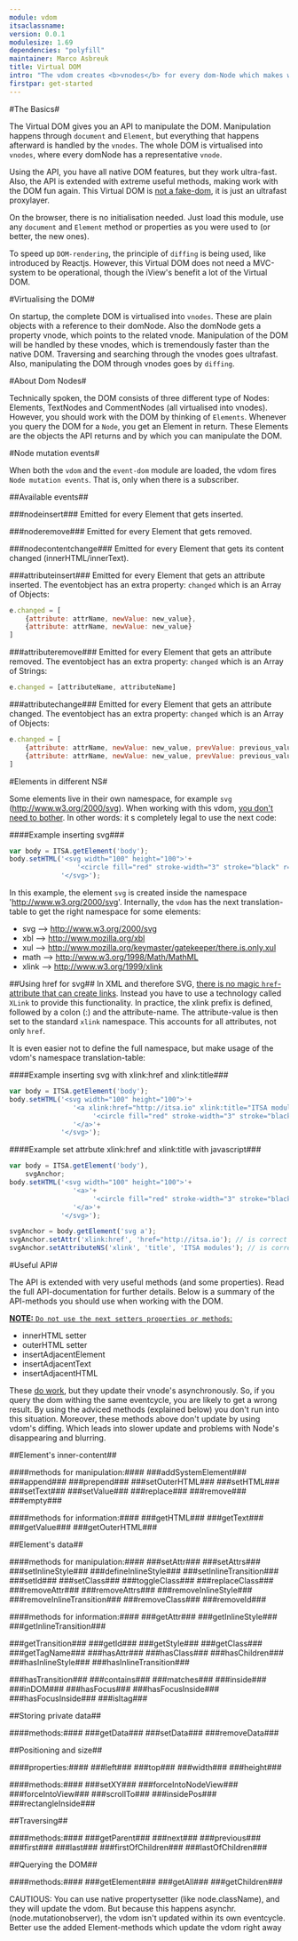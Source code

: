 ```yaml
---
module: vdom
itsaclassname:
version: 0.0.1
modulesize: 1.69
dependencies: "polyfill"
maintainer: Marco Asbreuk
title: Virtual DOM
intro: "The vdom creates <b>vnodes</b> for every dom-Node which makes working with the DOM ultrafast. Additionally, both document and Element have many sugar methods making working with the dom fun again."
firstpar: get-started
---
```




#The Basics#

The Virtual DOM gives you an API to manipulate the DOM. Manipulation happens through `document` and `Element`, but everything that happens afterward is handled by the `vnodes`. The whole DOM is virtualised into `vnodes`, where every domNode has a representative `vnode`.

Using the API, you have all native DOM features, but they work ultra-fast. Also, the API is extended with extreme useful methods, making work with the DOM fun again. This Virtual DOM is <u>not a fake-dom</u>, it is just an ultrafast proxylayer.

On the browser, there is no initialisation needed. Just load this module, use any `document` and `Element` method or properties as you were used to (or better, the new ones).

To speed up `DOM-rendering`, the principle of `diffing` is being used, like introduced by Reactjs. However, this Virtual DOM does not need a MVC-system to be operational, though the iView's benefit a lot of the Virtual DOM.



#Virtualising the DOM#

On startup, the complete DOM is virtualised into `vnodes`. These are plain objects with a reference to their domNode. Also the domNode gets a property vnode, which points to the related vnode. Manipulation of the DOM will be handled by these vnodes, which is tremendously faster than the native DOM. Traversing and searching through the vnodes goes ultrafast. Also, manipulating the DOM through vnodes goes by `diffing`.



#About Dom Nodes#

Technically spoken, the DOM consists of three different type of Nodes: Elements, TextNodes and CommentNodes (all virtualised into vnodes). However, you should work with the DOM by thinking of `Elements`. Whenever you query the DOM for a `Node`, you get an Element in return. These Elements are the objects the API returns and by which you can manipulate the DOM.



#Node mutation events#

When both the `vdom` and the `event-dom` module are loaded, the vdom fires `Node mutation events`. That is, only when there is a subscriber.

##Available events##

###nodeinsert###
Emitted for every Element that gets inserted.

###noderemove###
Emitted for every Element that gets removed.

###nodecontentchange###
Emitted for every Element that gets its content changed (innerHTML/innerText).

###attributeinsert###
Emitted for every Element that gets an attribute inserted.
The eventobject has an extra property: `changed` which is an Array of Objects:

```js
e.changed = [
    {attribute: attrName, newValue: new_value},
    {attribute: attrName, newValue: new_value}
]
```

###attributeremove###
Emitted for every Element that gets an attribute removed.
The eventobject has an extra property: `changed` which is an Array of Strings:

```js
e.changed = [attributeName, attributeName]
```

###attributechange###
Emitted for every Element that gets an attribute changed.
The eventobject has an extra property: `changed` which is an Array of Objects:

```js
e.changed = [
    {attribute: attrName, newValue: new_value, prevValue: previous_value},
    {attribute: attrName, newValue: new_value, prevValue: previous_value}
]
```


#Elements in different NS#

Some elements live in their own namespace, for example `svg` (http://www.w3.org/2000/svg). When working with this vdom, <u>you don't need to bother</u>. In other words: it s completely legal to use the next code:

####Example inserting svg###
```js
var body = ITSA.getElement('body');
body.setHTML('<svg width="100" height="100">'+
                 '<circle fill="red" stroke-width="3" stroke="black" r="40" cy="50" cx="50"/>'+
             '</svg>');
```

In this example, the element `svg` is created inside the namespace 'http://www.w3.org/2000/svg'. Internally, the `vdom` has the next translation-table to get the right namespace for some elements:

* svg --> http://www.w3.org/2000/svg
* xbl --> http://www.mozilla.org/xbl
* xul --> http://www.mozilla.org/keymaster/gatekeeper/there.is.only.xul
* math --> http://www.w3.org/1998/Math/MathML
* xlink --> http://www.w3.org/1999/xlink



##Using href for svg##
In XML and therefore SVG, <u>there is no magic `href`-attribute that can create links</u>. Instead you have to use a technology called `XLink` to provide this functionality. In practice, the xlink prefix is defined, followed by a colon (:) and the attribute-name. The attribute-value is then set to the standard `xlink` namespace. This accounts for all attributes, not only `href`.

It is even easier not to define the full namespace, but make usage of the vdom's namespace translation-table:

####Example inserting svg with xlink:href and xlink:title###
```js
var body = ITSA.getElement('body');
body.setHTML('<svg width="100" height="100">'+
                '<a xlink:href="http://itsa.io" xlink:title="ITSA modules">'+
                     '<circle fill="red" stroke-width="3" stroke="black" r="40" cy="50" cx="50"/>'+
                '</a>'+
             '</svg>');
```

####Example set attrbute xlink:href and xlink:title with javascript###
```js
var body = ITSA.getElement('body'),
    svgAnchor;
body.setHTML('<svg width="100" height="100">'+
                '<a>'+
                     '<circle fill="red" stroke-width="3" stroke="black" r="40" cy="50" cx="50"/>'+
                '</a>'+
             '</svg>');

svgAnchor = body.getElement('svg a');
svgAnchor.setAttr('xlink:href', 'href="http://itsa.io'); // is correct
svgAnchor.setAttributeNS('xlink', 'title', 'ITSA modules'); // is correct
```

#Useful API#

The API is extended with very useful methods (and some properties). Read the full API-documentation for further details. Below is a summary of the API-methods you should use when working with the DOM.

<u>**NOTE:** `Do not use the next setters properties or methods`:</u>

* innerHTML setter
* outerHTML setter
* insertAdjacentElement
* insertAdjacentText
* insertAdjacentHTML

These <u>do work</u>, but they update their vnode's asynchronously. So, if you query the dom withing the same eventcycle, you are likely to get a wrong result. By using the adviced methods (explained below) you don't run into this situation. Moreover, these methods above don't update by using vdom's diffing. Which leads into slower update and problems with Node's disappearing and blurring.


##Element's inner-content##

####methods for manipulation:####
###addSystemElement###
###append###
###prepend###
###setOuterHTML###
###setHTML###
###setText###
###setValue###
###replace###
###remove###
###empty###

####methods for information:####
###getHTML###
###getText###
###getValue###
###getOuterHTML###


##Element's data##

####methods for manipulation:####
###setAttr###
###setAttrs###
###setInlineStyle###
###defineInlineStyle###
###setInlineTransition###
###setId###
###setClass###
###toggleClass###
###replaceClass###
###removeAttr###
###removeAttrs###
###removeInlineStyle###
###removeInlineTransition###
###removeClass###
###removeId###

####methods for information:####
###getAttr###
###getInlineStyle###
###getInlineTransition###

###getTransition###
###getId###
###getStyle###
###getClass###
###getTagName###
###hasAttr###
###hasClass###
###hasChildren###
###hasInlineStyle###
###hasInlineTransition###

###hasTransition###
###contains###
###matches###
###inside###
###inDOM###
###hasFocus###
###hasFocusInside###
###hasFocusInside###
###isItag###


##Storing private data##

####methods:####
###getData###
###setData###
###removeData###


##Positioning and size##

####properties:####
###left###
###top###
###width###
###height###

####methods:####
###setXY###
###forceIntoNodeView###
###forceIntoView###
###scrollTo###
###insidePos###
###rectangleInside###


##Traversing##

####methods:####
###getParent###
###next###
###previous###
###first###
###last###
###firstOfChildren###
###lastOfChildren###


##Querying the DOM##

####methods:####
###getElement###
###getAll###
###getChildren###



CAUTIOUS:
You can use native propertysetter (like node.className), and they will update the vdom. But because this happens asynchr. (node.mutationobserver), the vdom isn't updated within its own eventcycle. Better use the added Element-methods which update the vdom right away